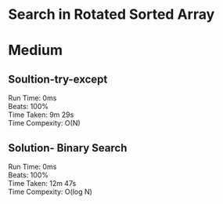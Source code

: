 Search in Rotated Sorted Array
=========
# Medium
## Soultion-try-except
Run Time: 0ms        
Beats: 100%      
Time Taken: 9m 29s      
Time Compexity: O(N)

## Solution- Binary Search
Run Time: 0ms        
Beats: 100%      
Time Taken: 12m 47s      
Time Compexity: O(log N)
